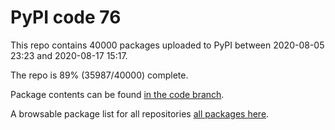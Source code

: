 # PyPI code 76

This repo contains 40000 packages uploaded to PyPI between 
2020-08-05 23:23 and 2020-08-17 15:17.

The repo is 89% (35987/40000) complete.

Package contents can be found [in the code branch](https://github.com/pypi-data/pypi-mirror-76/tree/code/packages).

A browsable package list for all repositories [all packages here](https://pypi-data.github.io/website/repositories/pypi-mirror-76).


